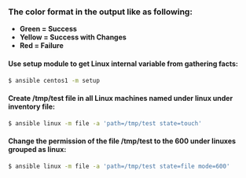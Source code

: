 ### The color format in the output like as following:
* **Green = Success** 
* **Yellow = Success with Changes**
* **Red = Failure**

#### Use **setup** module to get Linux internal variable from gathering facts:
```bash
$ ansible centos1 -m setup
```

#### Create **/tmp/test** file in all Linux machines named under **linux** under inventory file:
```bash
$ ansible linux -m file -a 'path=/tmp/test state=touch'
```

#### Change the permission of the file **/tmp/test** to the **600** under linuxes grouped as **linux**:
```bash
$ ansible linux -m file -a 'path=/tmp/test state=file mode=600'
```
